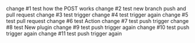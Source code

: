change #1 test how the POST works
change #2 test new branch push and pull request 
change #3 test trigger
change #4 test trigger again
change #5 test pull request
change #6 test Action
change #7 test push trigger
change #8 test New plugin 
change #9 test push trigger again
change #10 test push trigger again
change #11 test push trigger again
